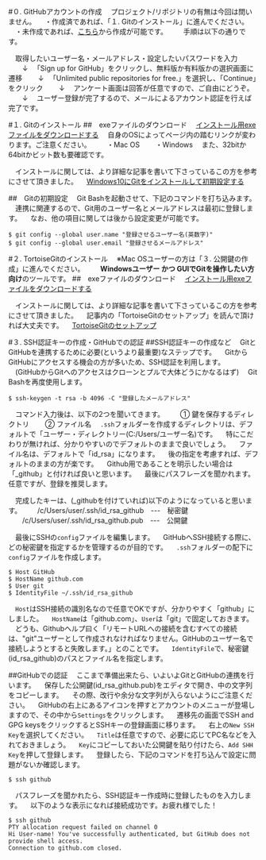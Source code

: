 #０. GitHubアカウントの作成
　プロジェクト/リポジトリの有無は今回は問いません。
　・作成済であれば、「１. Gitのインストール」に進んでください。
　・未作成であれば、[こちら](https://github.com/)から作成が可能です。
　　手順は以下の通りです。

　取得したいユーザー名・メールアドレス・設定したいパスワードを入力
　　↓
　「Sign up for GitHub」をクリックし、無料版か有料版かの選択画面に遷移
　　↓
　「Unlimited public repositories for free.」を選択し、「Continue」をクリック
　　↓
　アンケート画面は回答が任意ですので、ご自由にどうぞ。
　　↓
　ユーザー登録が完了するので、メールによるアカウント認証を行えば完了です。

#１. Gitのインストール
##　exeファイルのダウンロード
　[インストール用exeファイルをダウンロードする](https://git-scm.com/downloads)
　自身のOSによってページ内の踏むリンクが変わります。ご注意ください。
　　・Mac OS
　　・Windows
　また、32bitか64bitかビット数も要確認です。

　インストールに関しては、より詳細な記事を書いて下さっているこの方を参考にさせて頂きました。
　[Windows10にGitをインストールして初期設定する](https://qiita.com/taketakekaho/items/75161e1273dca98cb4e1)

##　Gitの初期設定
　Git Bashを起動させて、下記のコマンドを打ち込みます。
　連携に関連するので、Git用のユーザー名とメールアドレスは最初に登録します。
　なお、他の項目に関しては後から設定変更が可能です。

```GitBash:GitBash
$ git config --global user.name "登録させるユーザー名(英数字)"
$ git config --global user.email "登録させるメールアドレス"
```

#２. TortoiseGitのインストール
　※Mac OSユーザーの方は「３. 公開鍵の作成」に進んでください。
　　**Windowsユーザー かつ GUIでGitを操作したい方向け**のツールです。
##　exeファイルのダウンロード
　[インストール用exeファイルをダウンロードする](https://tortoisegit.org/)

　インストールに関しては、より詳細な記事を書いて下さっているこの方を参考にさせて頂きました。
　記事内の「TortoiseGitのセットアップ」を読んで頂ければ大丈夫です。
　[TortoiseGitのセットアップ](https://qiita.com/SkyLaptor/items/6347f38c8c010f4d5bd2#git-for-windows%E3%81%AE%E3%82%BB%E3%83%83%E3%83%88%E3%82%A2%E3%83%83%E3%83%97)

#３. SSH認証キーの作成・GitHubでの認証
##SSH認証キーの作成など
　GitとGitHubを連携するために必要(というより最重要)なステップです。
　GitからGitHubにアクセスする機会の方が多いため、SSH認証を利用します。
　(GitHubからGitへのアクセスはクローンとプルで大体どうにかなるはず)
　Git Bashを再度使用します。

```GitBash:GitBash
$ ssh-keygen -t rsa -b 4096 -C "登録したメールアドレス"
```
　コマンド入力後は、以下の2つを聞いてきます。
　　① 鍵を保存するディレクトリ
　　② ファイル名
　`.ssh`フォルダーを作成するディレクトリは、デフォルトで「ユーザー・ディレクトリー(C:/Users/ユーザー名)です。
　特にこだわりが無ければ、分かりやすいのでデフォルトのままで良いでしょう。
　ファイル名は、デフォルトで「id_rsa」になります。
　後の指定を考慮すれば、デフォルトのままの方が楽です。
　Github用であることを明示したい場合は「_github」と付ければ良いと思います。
　最後にパスフレーズを聞かれます。任意ですが、登録を推奨します。

　完成したキーは、(_githubを付けていれば)以下のようになっていると思います。
　　/c/Users/user/.ssh/id_rsa_github　---　秘密鍵
　　/c/Users/user/.ssh/id_rsa_github.pub　---　公開鍵

　最後にSSHの`config`ファイルを編集します。
　GitHubへSSH接続する際に、どの秘密鍵を指定するかを管理するのが目的です。
　`.ssh`フォルダーの配下に`config`ファイルを作成します。

```GitBash:GitBash
$ Host GitHub
$ HostName github.com
$ User git
$ IdentityFile ~/.ssh/id_rsa_github
```
　`Host`はSSH接続の識別名なので任意でOKですが、分かりやすく「github」にしました。
　`HostName`は「github.com」、`User`は「git」で固定しておきます。
　どうも、Githubヘルプ曰く「リモートURLへの接続を含むすべての接続は、"git"ユーザーとして作成されなければなりません。GitHubのユーザー名で接続しようとすると失敗します。」とのことです。
　`IdentityFile`で、秘密鍵(id_rsa_github)のパスとファイル名を指定します。

##GitHubでの認証
　ここまで準備出来たら、いよいよGitとGitHubの連携を行います。
　保存した公開鍵(id_rsa_github.pub)をエディタで開き、中の文字列をコピーします。
　その際、改行や余分な文字列が入らないようにご注意ください。
　GitHubの右上にあるアイコンを押すとアカウントのメニューが登場しますので、その中から`Settings`をクリックします。
　遷移先の画面でSSH and GPG keysをクリックするとSSHキーの登録画面に移ります。
　右上の`New SSH Key`を選択してください。
　`Title`は任意ですので、必要に応じてPC名などを入れておきましょう。
　`Key`にコピーしておいた公開鍵を貼り付けたら、`Add SHH Key`を押して登録します。
　登録したら、下記のコマンドを打ち込んで設定に問題がないか確認します。

```GitBash:GitBash
$ ssh github
```
　パスフレーズを聞かれたら、SSH認証キー作成時に登録したものを入力します。
　以下のような表示になれば接続成功です。お疲れ様でした！

```GitBash:GitBash
$ ssh github
PTY allocation request failed on channel 0
Hi User-name! You've successfully authenticated, but GitHub does not provide shell access.
Connection to github.com closed.
```

